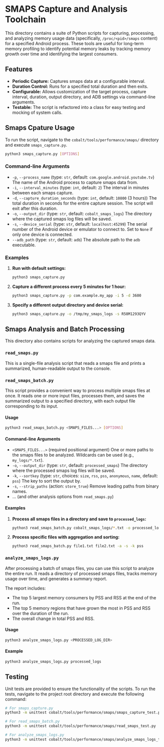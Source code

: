 # SMAPS Capture and Analysis Toolchain

This directory contains a suite of Python scripts for capturing, processing, and analyzing memory usage data (specifically, `/proc/<pid>/smaps` content) for a specified Android process. These tools are useful for long-term memory profiling to identify potential memory leaks by tracking memory growth over time and identifying the largest consumers.

## Features

*   **Periodic Capture:** Captures smaps data at a configurable interval.
*   **Duration Control:** Runs for a specified total duration and then exits.
*   **Configurable:** Allows customization of the target process, capture interval, duration, output directory, and ADB settings via command-line arguments.
*   **Testable:** The script is refactored into a class for easy testing and mocking of system calls.

## Smaps Cpature Usage

To run the script, navigate to the `cobalt/tools/performance/smaps/` directory and execute `smaps_capture.py`.

```bash
python3 smaps_capture.py [OPTIONS]
```

### Command-line Arguments

*   `-p`, `--process_name` (type: `str`, default: `com.google.android.youtube.tv`)
    The name of the Android process to capture smaps data from.
*   `-i`, `--interval_minutes` (type: `int`, default: `2`)
    The interval in minutes between each smaps capture.
*   `-d`, `--capture_duration_seconds` (type: `int`, default: `10800` (3 hours))
    The total duration in seconds for the entire capture session. The script will exit after this duration.
*   `-o`, `--output_dir` (type: `str`, default: `cobalt_smaps_logs`)
    The directory where the captured smaps log files will be saved.
*   `-s`, `--device_serial` (type: `str`, default: `localhost:45299`)
    The serial number of the Android device or emulator to connect to. Set to `None` if only one device is connected.
*   `--adb_path` (type: `str`, default: `adb`)
    The absolute path to the `adb` executable.

### Examples

1.  **Run with default settings:**
    ```bash
    python3 smaps_capture.py
    ```

2.  **Capture a different process every 5 minutes for 1 hour:**
    ```bash
    python3 smaps_capture.py -p com.example.my_app -i 5 -d 3600
    ```

3.  **Specify a different output directory and device serial:**
    ```bash
    python3 smaps_capture.py -o /tmp/my_smaps_logs -s R58M1293QYV
    ```

## Smaps Analysis and Batch Processing

This directory also contains scripts for analyzing the captured smaps data.

### `read_smaps.py`

This is a single-file analysis script that reads a smaps file and prints a summarized, human-readable output to the console.

### `read_smaps_batch.py`

This script provides a convenient way to process multiple smaps files at once. It reads one or more input files, processes them, and saves the summarized output to a specified directory, with each output file corresponding to its input.

#### Usage

```bash
python3 read_smaps_batch.py <SMAPS_FILES...> [OPTIONS]
```

#### Command-line Arguments

*   `<SMAPS_FILES...>` (required positional argument)
    One or more paths to the smaps files to be analyzed. Wildcards can be used (e.g., `my_logs/*.txt`).
*   `-o`, `--output_dir` (type: `str`, default: `processed_smaps`)
    The directory where the processed smaps log files will be saved.
*   `-k`, `--sortkey` (type: `str`, choices: `size`, `rss`, `pss`, `anonymous`, `name`, default: `pss`)
    The key to sort the output by.
*   `-s`, `--strip_paths` (action: `store_true`)
    Remove leading paths from binary names.
*   ... (and other analysis options from `read_smaps.py`)

#### Examples

1.  **Process all smaps files in a directory and save to `processed_logs`:**
    ```bash
    python3 read_smaps_batch.py cobalt_smaps_logs/*.txt -o processed_logs
    ```

2.  **Process specific files with aggregation and sorting:**
    ```bash
    python3 read_smaps_batch.py file1.txt file2.txt -a -s -k pss
    ```

### `analyze_smaps_logs.py`

After processing a batch of smaps files, you can use this script to analyze the entire run. It reads a directory of processed smaps files, tracks memory usage over time, and generates a summary report.

The report includes:
*   The top 5 largest memory consumers by PSS and RSS at the end of the run.
*   The top 5 memory regions that have grown the most in PSS and RSS over the duration of the run.
*   The overall change in total PSS and RSS.

#### Usage

```bash
python3 analyze_smaps_logs.py <PROCESSED_LOG_DIR>
```

#### Example

```bash
python3 analyze_smaps_logs.py processed_logs
```

## Testing

Unit tests are provided to ensure the functionality of the scripts. To run the tests, navigate to the project root directory and execute the following command:

```bash
# For smaps_capture.py
python3 -m unittest cobalt/tools/performance/smaps/smaps_capture_test.py

# For read_smaps_batch.py
python3 -m unittest cobalt/tools/performance/smaps/read_smaps_test.py

# For analyze_smaps_logs.py
python3 -m unittest cobalt/tools/performance/smaps/analyze_smaps_logs_test.py
```

